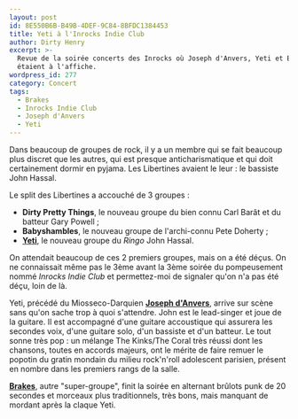 ```yaml
---
layout: post
id: 8E550B6B-B49B-4DEF-9C84-8BFDC1384453
title: Yeti à l'Inrocks Indie Club
author: Dirty Henry
excerpt: >-
  Revue de la soirée concerts des Inrocks où Joseph d'Anvers, Yeti et Brakes
  étaient à l'affiche.
wordpress_id: 277
category: Concert
tags:
  - Brakes
  - Inrocks Indie Club
  - Joseph d'Anvers
  - Yeti
---
```


Dans beaucoup de groupes de rock, il y a un membre qui se fait beaucoup plus
discret que les autres, qui est presque anticharismatique et qui doit
certainement dormir en pyjama. Les Libertines avaient le leur : le bassiste John
Hassal.

Le split des Libertines a accouché de 3 groupes :

- **Dirty Pretty Things**, le nouveau groupe du bien connu Carl Barât et du
  batteur Gary Powell ;
- **Babyshambles**, le nouveau groupe de l'archi-connu Pete Doherty ;
- [**Yeti**][1], le nouveau groupe du _Ringo_ John Hassal.

On attendait beaucoup de ces 2 premiers groupes, mais on a été déçus. On ne
connaissait même pas le 3ème avant la 3ème soirée du pompeusement nommé _Inrocks
Indie Club_ et permettez-moi de signaler qu'on n'a pas été déçu, loin de là.

Yeti, précédé du Miosseco-Darquien [**Joseph d'Anvers**][2], arrive sur scène
sans qu'on sache trop à quoi s'attendre. John est le lead-singer et joue de la
guitare. Il est accompagné d'une guitare accoustique qui assurera les secondes
voix, d'une guitare solo, d'un bassiste et d'un batteur. Le tout sonne très
pop : un mélange The Kinks/The Coral très réussi dont les chansons, toutes en
accords majeurs, ont le mérite de faire remuer le popotin du gratin mondain du
milieu rock'n'roll adolescent parisien, présent en nombre dans les premiers
rangs de la salle.

[**Brakes**][3], autre "super-groupe", finit la soirée en alternant brûlots punk
de 20 secondes et morceaux plus traditionnels, très bons, mais manquant de
mordant après la claque Yeti.

[1]:
  https://musicbrainz.org/artist/d0d33317-df56-4a3f-8ee7-0e38dbb5b42f
  "Profil de Yeti sur MusicBrainz"
[2]:
  https://musicbrainz.org/artist/e67c1fbf-cc83-4664-81d5-ae26dbb84b8c
  "Profil de Joseph d'Anvers sur MusicBrainz"
[3]:
  https://musicbrainz.org/artist/0e2bd3f3-0a64-42e3-beb0-11f8955b45b6
  "Profil de Brakes — aka Brakes Brakes Brakes — sur MusicBrainz"
